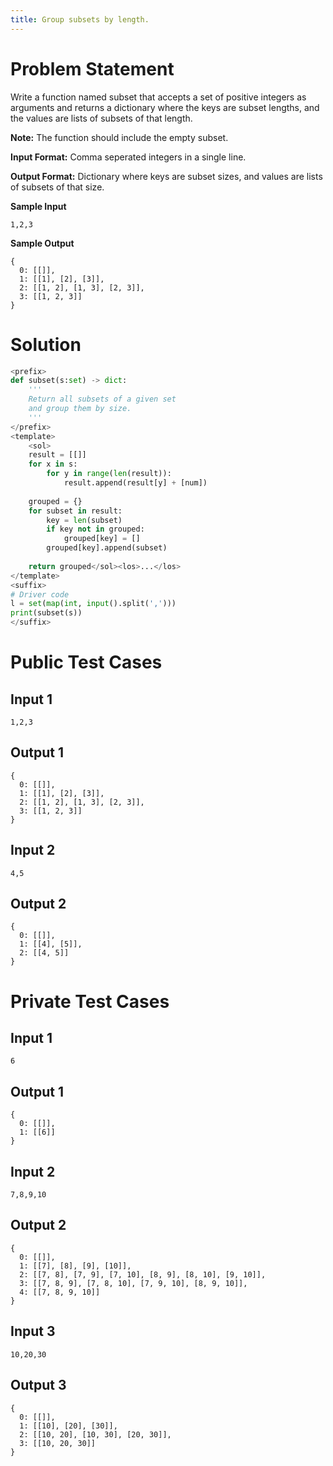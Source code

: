 ```yaml
---
title: Group subsets by length.
---
```


# Problem Statement

Write a function named subset that accepts a set of positive integers as arguments and returns a
dictionary where the keys are subset lengths, and the values are lists of subsets of that length.

**Note:** The function should include the empty subset.

**Input Format:** Comma seperated integers in a single line.  

**Output Format:** Dictionary where keys are subset sizes, and values are lists of subsets of that size.

**Sample Input**
```
1,2,3
```
**Sample Output**
```
{
  0: [[]],
  1: [[1], [2], [3]],
  2: [[1, 2], [1, 3], [2, 3]],
  3: [[1, 2, 3]]
}
```

# Solution
```py test.py -r 'python test.py' 
<prefix>
def subset(s:set) -> dict:
    '''
    Return all subsets of a given set
    and group them by size.
    '''
</prefix>
<template>
    <sol>
    result = [[]]
    for x in s:
        for y in range(len(result)):
            result.append(result[y] + [num])
    
    grouped = {}
    for subset in result:
        key = len(subset)
        if key not in grouped:
            grouped[key] = []
        grouped[key].append(subset)
    
    return grouped</sol><los>...</los>
</template>
<suffix>
# Driver code
l = set(map(int, input().split(',')))
print(subset(s))
</suffix>
```

# Public Test Cases

## Input 1

```
1,2,3
```

## Output 1 

```
{
  0: [[]],
  1: [[1], [2], [3]],
  2: [[1, 2], [1, 3], [2, 3]],
  3: [[1, 2, 3]]
}
```


## Input 2

```
4,5
```

## Output 2

```
{
  0: [[]],
  1: [[4], [5]],
  2: [[4, 5]]
}
```


# Private Test Cases

## Input 1

```
6
```

## Output 1

```
{
  0: [[]],
  1: [[6]]
}
```

## Input 2

```
7,8,9,10
```

## Output 2

```
{
  0: [[]],
  1: [[7], [8], [9], [10]],
  2: [[7, 8], [7, 9], [7, 10], [8, 9], [8, 10], [9, 10]],
  3: [[7, 8, 9], [7, 8, 10], [7, 9, 10], [8, 9, 10]],
  4: [[7, 8, 9, 10]]
}
```

## Input 3

```
10,20,30
```

## Output 3

```
{
  0: [[]],
  1: [[10], [20], [30]],
  2: [[10, 20], [10, 30], [20, 30]],
  3: [[10, 20, 30]]
}
```

